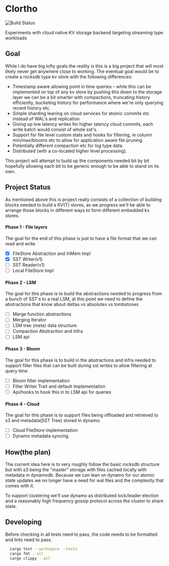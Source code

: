 # Clortho
![Build Status](https://github.com/tim-patterson/clortho/workflows/Test/badge.svg)

Experiments with cloud native KV storage backend targeting streaming type workloads

## Goal
While I do have big lofty goals the reality is this is a big project that will most likely
never get anywhere close to working.
The eventual goal would be to create a rocksdb type kv store with the following differences:

* Timestamp aware allowing point in time queries - while this can be implemented on top of
any kv store by pushing this down to the storage layer we can be a bit smarter with compactions,
truncating history efficiently, bucketing history for performance where we're only querying recent
history etc.
* Simple sharding leaning on cloud services for atomic commits etc instead of WAL's and replication
* Giving up low latency writes for higher latency cloud commits, each write batch would
consist of whole sst's.
* Support for file level custom stats and hooks for filtering, ie column min/max/blooms etc to allow for application
aware file pruning.
* Potentially different compaction etc for log type data.
* Distributed (with a co-located higher level processing).

This project will attempt to build up the components needed bit by bit hopefully allowing
each bit to be generic enough to be able to stand on its own.


## Project Status
As mentioned above this is project really consists of a collection of building blocks needed to build
a KV(T) stores, as we progress we'll be able to arrange those blocks in different ways to form
different embedded kv stores.

#### Phase 1 - File layers
The goal for the end of this phase is just to have a file format that we can read and write
- [x] FileStore Abstraction and InMem Impl
- [x] SST Writer(v1)
- [ ] SST Reader(v1)
- [ ] Local FileStore Impl

#### Phase 2 - LSM
The goal for this phase is to build the abstractions needed to progress from a bunch of SST's
to a real LSM, at this point we need to define the abstractions that know about deltas vs
absolutes vs tombstones
- [ ] Merge function abstractions
- [ ] Merging Iterator
- [ ] LSM tree (meta) data structure.
- [ ] Compaction Abstraction and Infra
- [ ] LSM api

#### Phase 3 - Bloom
The goal for this phase is to build in the abstractions and infra needed to support
filter files that can be built during sst writes to allow filtering at query time
- [ ] Bloom filter implementation
- [ ] Filter Writer Trait and default implementation
- [ ] Api/hooks to hook this in to LSM api for queries

#### Phase 4 - Cloud
The goal for this phase is to support files being offloaded and retrieved to s3 and
metadata(SST Tree) stored in dynamo.
- [ ] Cloud FileStore implementation
- [ ] Dynamo metadata syncing.

## How(the plan)
The current idea here is to very roughly follow the basic rocksdb structure but with
s3 being the "master" storage with files cached locally with metadata in dynamodb.
Because we can lean on dynamo for our atomic state updates we no longer have a need for
wal files and the complexity that comes with it.

To support clustering we'll use dynamo as distributed lock/leader election and a reasonably high
frequency gossip protocol across the cluster to share state.


## Developing
Before checking in all tests need to pass,
the code needs to be formatted and lints need to pass.
```sh
  cargo test --workspace --tests
  cargo fmt --all
  cargo clippy --all
```
